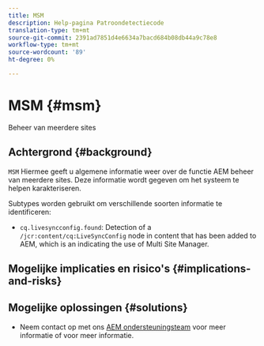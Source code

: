 ```yaml
---
title: MSM
description: Help-pagina Patroondetectiecode
translation-type: tm+mt
source-git-commit: 2391ad7851d4e6634a7bacd684b08db44a9c78e8
workflow-type: tm+mt
source-wordcount: '89'
ht-degree: 0%

---
```



# MSM {#msm}

Beheer van meerdere sites

## Achtergrond {#background}

`MSM` Hiermee geeft u algemene informatie weer over de functie AEM beheer van meerdere sites. Deze informatie wordt gegeven om het systeem te helpen karakteriseren.

Subtypes worden gebruikt om verschillende soorten informatie te identificeren:

* `cq.livesyncconfig.found`: Detection of a  `/jcr:content/cq:LiveSyncConfig` node in content that has been added to AEM, which is an indicating the use of Multi Site Manager.

## Mogelijke implicaties en risico&#39;s {#implications-and-risks}


## Mogelijke oplossingen {#solutions}

* Neem contact op met ons [AEM ondersteuningsteam](https://helpx.adobe.com/enterprise/using/support-for-experience-cloud.html) voor meer informatie of voor meer informatie.
